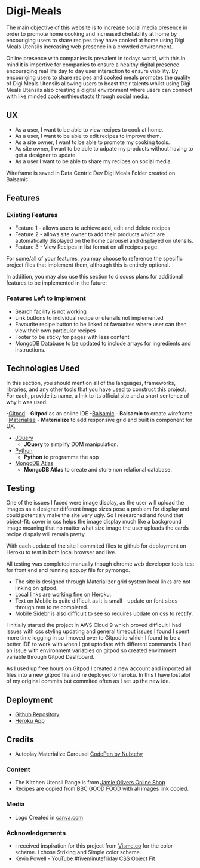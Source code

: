 # Digi-Meals

The main objective of this website is to increase social media presence in order to promote home cooking and increased chefability at home by encouriging users to share recipes they have cooked at home using Digi Meals Utensils increasing web presence in a crowded environment. 

Online presence with companies is prevalent in todays world, with this in mind it is impertive for companies to ensure a healthy digital presence encouraging real life day to day user interaction to ensure viability. By encouriging users to share recipes and cooked meals promotes the quality of Digi Meals Utensils allowing users to boast their talents whilst using Digi Meals Utensils also creating a digital environment where users can connect with like minded cook enthieustacts through social media.  
 
## UX
 
- As a user, I want to be able to view recipes to cook at home.
- As a user, I want to be able to edit recipes to improve them.
- As a site owner, I want to be able to promote my cooking tools.
- As  site owner, I want to be able to udpate my products without having to get a designer to update.
- As a user I want to be able to share my recipes on social media.


Wireframe is saved in Data Centric Dev Digi Meals Folder created on Balsamic

## Features



### Existing Features
- Feature 1 - allows users  to achieve add, edit and delete recipes
- Feature 2 - allows site owner to add their products which are automatically displayed on the home carousel and displayed on utensils. 
- Feature 3 - View Recipes in list format on all recipes page. 

For some/all of your features, you may choose to reference the specific project files that implement them, although this is entirely optional.

In addition, you may also use this section to discuss plans for additional features to be implemented in the future:

### Features Left to Implement
- Search facility is not working 
- Link buttons to individual recipe or utensils not implemented
- Favourite recipe button to be linked ot favourites where user can then view their own particular recipes
- Footer to be sticky for pages with less content 
- MongoDB Database to be updated to include arrays for ingredients and instructions. 

## Technologies Used

In this section, you should mention all of the languages, frameworks, libraries, and any other tools that you have used to construct this project. For each, provide its name, a link to its official site and a short sentence of why it was used.

-[Gitpod](https://www.gitpod.io/)
    - **Gitpod** as an online IDE
-[Balsamic](https://balsamiq.com/)
    - **Balsamic** to create wireframe. 
-[Materialize](https://materializecss.com/)
    - **Materialize** to add responsive grid and built in component for UX.
- [JQuery](https://jquery.com)
    - **JQuery** to simplify DOM manipulation.
- [Python](https://python.org)
    - **Python** to programme the app
- [MongoDB Atlas](https://cloud.mongodb.com)
    - **MongoDB Atlas** to create and store non relational database.


## Testing

One of the issues I faced were image display, as the user will upload the images as a designer different image sizes pose a problem for display and could potentialy make the site very ugly. So I researched and found that object-fit: cover in css helps the image display much like a background image meaning that no matter what size image the user uploads the cards recipe dispaly will remain pretty.

With each update of the site I commited files to github for deployment on Heroku to test in both local browser and live. 

All testing was completed manually though chrome web developer tools test for front end and running app.py file for pymongo. 


- The site is designed through Materializer grid system local links are not linking on gitpod.
- Local links are working fine on Heroku.
- Text on Mobile is quite difficult as it is small - update on font sizes through rem to ne completed.
- Mobile Sidebr is also difficult to see so requires update on css to rectify.
 
I initially started the project in AWS Cloud 9 which proved difficult I had issues with css styling updating and general timeout issues I found I spent more time logging in so I moved over to Gitpod.io which I found to be a better IDE to work with when I got uptodate with different commands. I had an issue with environment variables on gitpod so created envirnment variable through Gitpod Dashboard. 

As I used up free hours on Gitpod I created a new account and imported all files into a new gitpod file and re deployed to heroku. In this I have lost alot of my original commits but commited often as I set up the new ide. 

## Deployment

- [Github Repository](https://github.com/GMCD77/data-centric-dev-digi-meals)
- [Heroku App](https://data-centric-digi-meals.herokuapp.com/)


## Credits
- Autoplay Materialize Carousel [CodePen by Nubtehy](https://codepen.io/nubtehy/pen/WyXveP)

### Content
- The Kitchen Utensil Range is from [Jamie Olivers Online Shop](https://shop.jamieoliver.com/) 
- Recipes are copied from [BBC GOOD FOOD](https://www.bbcgoodfood.com/) with all images link copied. 

### Media
- Logo Created in [canva.com](https://www.canva.com/design/DADjavOHONg/-ADltptj8b54I6Dh6Kjs3w/edit)

### Acknowledgements

- I received inspiration for this project from [Visme.co](https://visme.co/blog/website-color-schemes/) for the color scheme. I chose Striking and Simple color scheme. 
- Kevin Powell - YouTube #fiveminutefriday [CSS Object Fit](https://www.youtube.com/watch?v=6yAAV-uP0po)
